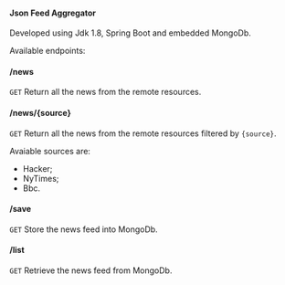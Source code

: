 #### Json Feed Aggregator ####

Developed using Jdk 1.8, Spring Boot and embedded MongoDb. 

Available endpoints:

#### /news ####
`GET` Return all the news from the remote resources.

#### /news/{source} ####

`GET` Return all the news from the remote resources filtered by `{source}`.

Avaiable sources are:

* Hacker;
* NyTimes;
* Bbc.
	 
#### /save ####

`GET` Store the news feed into MongoDb.

#### /list ####

`GET` Retrieve the news feed from MongoDb.
